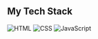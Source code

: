 <h2>My Tech Stack</h2>
<p>
  <img alt="HTML" src="https://img.shields.io/badge/HTML-%23ffffff?style=flat-square&logo=html5&logoColor=%23E34F26" position:>
  <img alt="CSS" src="https://img.shields.io/badge/CSS-%23ffffff?style=flat-square&logo=css&logoColor=%23663399">
  <img alt="JavaScript" src="https://img.shields.io/badge/JavaScript-%23ffffff?style=flat-square&logo=javascript&logoColor=%23F7DF1E">
</p>

